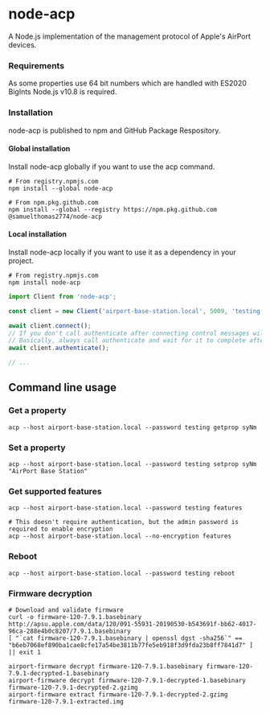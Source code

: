 node-acp
===

A Node.js implementation of the management protocol of Apple's AirPort devices.

### Requirements

As some properties use 64 bit numbers which are handled with ES2020 BigInts Node.js v10.8 is required.

### Installation

node-acp is published to npm and GitHub Package Respository.

#### Global installation

Install node-acp globally if you want to use the acp command.

```
# From registry.npmjs.com
npm install --global node-acp

# From npm.pkg.github.com
npm install --global --registry https://npm.pkg.github.com @samuelthomas2774/node-acp
```

#### Local installation

Install node-acp locally if you want to use it as a dependency in your project.

```
# From registry.npmjs.com
npm install node-acp
```

```ts
import Client from 'node-acp';

const client = new Client('airport-base-station.local', 5009, 'testing');

await client.connect();
// If you don't call authenticate after connecting control messages will still work but they'll be sent unencrypted
// Basically, always call authenticate and wait for it to complete after connecting
await client.authenticate();

// ...
```

Command line usage
---

### Get a property

```
acp --host airport-base-station.local --password testing getprop syNm
```

### Set a property

```
acp --host airport-base-station.local --password testing setprop syNm "AirPort Base Station"
```

### Get supported features

```
acp --host airport-base-station.local --password testing features

# This doesn't require authentication, but the admin password is required to enable encryption
acp --host airport-base-station.local --no-encryption features
```

### Reboot

```
acp --host airport-base-station.local --password testing reboot
```

### Firmware decryption

```
# Download and validate firmware
curl -o firmware-120-7.9.1.basebinary http://apsu.apple.com/data/120/091-55931-20190530-b543691f-bb62-4017-96ca-288e4b0c8207/7.9.1.basebinary
[ "`cat firmware-120-7.9.1.basebinary | openssl dgst -sha256`" == "b6eb7068ef890ba1cae8cfe17a54be3811b77fe5eb918f3d9fda23b8ff7841d7" ] || exit 1

airport-firmware decrypt firmware-120-7.9.1.basebinary firmware-120-7.9.1-decrypted-1.basebinary
airport-firmware decrypt firmware-120-7.9.1-decrypted-1.basebinary firmware-120-7.9.1-decrypted-2.gzimg
airport-firmware extract firmware-120-7.9.1-decrypted-2.gzimg firmware-120-7.9.1-extracted.img
```

